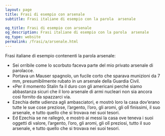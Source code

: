 ```yaml
---
layout: page
title: Frasi di esempio con arsenale 
subtitle: Frasi italiane di esempio con la parola  arsenale

og_title: Frasi di esempio con arsenale 
og_description: Frasi italiane di esempio con la parola  arsenale
og_type: website
permalink: /frasi/a/arsenale.html
---
```


Frasi italiane di esempio contenenti la parola arsenale:


- Sei orribile come lo scorbuto faceva parte del mio privato arsenale di parolacce.
- Portava un Mauser spagnolo, un fucile corto che sparava munizioni da 7 mm, presumibilmente rubato in un arsenale della Guardia Civil.
- «Per il momento Stalin fa il duro con gli americani perché siamo abbastanza sicuri che il loro arsenale di armi nucleari non sia ancora così fornito da spazzarci via.
- Ezechia dette udienza agli ambasciatori, e mostrò loro la casa dov’erano tutte le sue cose preziose, l’argento, l’oro, gli aromi, gli olî finissimi, il suo arsenale, e tutto quello che si trovava nei suoi tesori.
- Ed Ezechia se ne rallegrò, e mostrò ai messi la casa ove teneva i suoi oggetti di valore, l’argento, l’oro, gli aromi, gli olî preziosi, tutto il suo arsenale, e tutto quello che si trovava nei suoi tesori.
